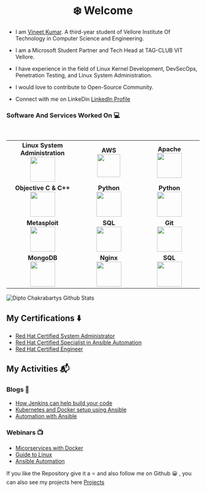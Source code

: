 <h1 align="center"> ❄️ Welcome </h1>


* I am [Vineet Kumar](https://www.linkedin.com/in/-vineet/). A third-year student of Vellore Institute Of Technology in Computer Science and Engineering.

* I am a Microsoft Student Partner and Tech Head at TAG-CLUB VIT Vellore.

* I have experience in the field of Linux Kernel Development, DevSecOps, Penetration Testing, and Linux System Administration.

* I would love to contribute to Open-Source Community.

* Connect with me on LinkeDin [LinkedIn Profile](https://www.linkedin.com/in/-vineet/)


### Software And Services Worked On :computer:

<br>
<table>
<tbody>
 <tr>
<td align="center" width="20%">
<span><b><center>Linux System Administration</center></b></span> 
<img height=65px src="https://upload.wikimedia.org/wikipedia/commons/a/af/Tux.png"> 
</td>

<td align="center" width="20%">
<span><b><center>AWS</center></b></span> 
<img height=60px src="https://encrypted-tbn0.gstatic.com/images?q=tbn%3AANd9GcQV9AyEyvrlIJLOfbxFLfOr03Qy5gRL0txWMQ&usqp=CAU"> 
</td>

<td align="center" width="20%">
<span><b><center>Apache</center></b></span> 
<img height=65px src="https://upload.wikimedia.org/wikipedia/commons/thumb/d/db/Apache_Software_Foundation_Logo_%282016%29.svg/640px-Apache_Software_Foundation_Logo_%282016%29.svg.png"> 
</td>
</tr>



<tr>
<td align="center" width="20%">
<span><b><center>Objective C & C++</center></b></span> 
<img height=65px src="https://financesonline.com/uploads/2019/08/Microsoft-Visual-Studio-logo1.png"> 
</td>

<td align="center" width="20%">
<span><b><center>Python</center></b></span> 
<img height=65px src="http://www.pngall.com/wp-content/uploads/2016/05/Python-Logo-PNG.png"> 
</td>

<td align="center" width="20%">
<span><b><center>Python</center></b></span> 
<img height=65px src="https://www.python.org/static/community_logos/python-logo.png"> 
</td>
</tr>



<tr>
<td align="center" width="20%">
<span><b><center>Metasploit</center></b></span> 
<img height=65px src="https://ih1.redbubble.net/image.452180662.4771/sticker,375x360-bg,ffffff.u1.png"> 
</td>

<td align="center" width="20%">
 <span><b><center>SQL</center></b></span> 
<img height=65px src="https://www.macworld.co.uk/cmsdata/features/3638150/setup_learn_sql_mac_thumb1200_4-3.jpg"> 
</td>

<td align="center" width="20%">
<span><b><center>Git</center></b></span> 
<img height=65px src="https://git-scm.com/images/logos/downloads/Git-Logo-2Color.png"> 
</td>
</tr>



<tr>
<td align="center" width="20%">
<span><b><center>MongoDB</center></b></span> 
<img height=65px src="https://www.logolynx.com/images/logolynx/d5/d50b83324fb4fbab14cdfaf47409115b.jpeg"> 
</td>

<td align="center" width="20%">
<span><b><center>Nginx</center></b></span> 
<img height=65px src="http://www.myiconfinder.com/uploads/iconsets/256-256-cf2ed3956a3a1484f83ed20d7e987f21.png"> 
</td>

<td align="center" width="20%">
<span><b><center>SQL</center></b></span> 
<img height=65px src="https://i0.wp.com/www.complexsql.com/wp-content/uploads/2017/01/sql-logo.jpg?ssl=1"> 
</td>
</tr>

</tbody>
</table>


 
![Dipto Chakrabartys Github Stats](https://github-readme-stats.vercel.app/api?username=DiptoChakrabarty&show_icons=true)
## My Certifications :arrow_down:

- [Red Hat Certified System Administrator](https://media-exp1.licdn.com/dms/image/C4D2DAQFmWJMLW78TaQ/profile-treasury-image-shrink_1280_1280/0?e=1594677600&v=beta&t=VF9vSpwjLb26doBzifmN6QIZFVSEJAMvOWAiGh3Fzzo)
- [Red Hat Certified Specialist in Ansible Automation](https://media-exp1.licdn.com/dms/image/C4D2DAQHoFhvsfOPa5g/profile-treasury-image-shrink_1280_1280/0?e=1594677600&v=beta&t=EZa7le_vjNz5nGFIuOKmJk-WuGnPjOQpWz615lcUniM)
- [Red Hat Certified  Engineer](https://media-exp1.licdn.com/dms/image/C4D2DAQGL_J8Rvg88cg/profile-treasury-image-shrink_480_480/0?e=1594677600&v=beta&t=ns1Pf3Eh9CDkLzcBDMz-LDWg9ArVMBOffdwSKhXzKzs) 


## My Activities :mailbox_with_mail:

### Blogs :open_book:

- [How Jenkins can help build your code](https://medium.com/@diptochakrabarty/how-jenkins-can-actually-help-you-build-your-code-with-every-commit-5b9b1278f12f)
- [Kubernetes and Docker setup using Ansible](https://medium.com/codechef-vit/docker-and-kubernetes-setup-using-ansible-3d7e8f77fbfa)
- [Automation with Ansible](https://medium.com/@diptochakrabarty/automation-with-ansible-2ae27fc94947)

### Webinars :tv:

- [Micorservices with Docker](https://www.youtube.com/watch?v=Xs93YLgYJis&t=1989s)
- [Guide to Linux](https://www.youtube.com/watch?v=t1HOY7Rp6xU)
- [Ansible Automation](https://www.youtube.com/watch?v=r2sZ_aWU8h8)


If you like the Repository give it a :star: and also follow me on Github :grinning: , you can also see my projects here [Projects](https://github.com/DiptoChakrabarty/DiptoChakrabarty/blob/master/Projects.md)
